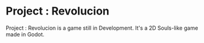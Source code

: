 # Project : Revolucion

Project : Revolucion is a game still in Development. It's a 2D Souls-like game made in Godot.
